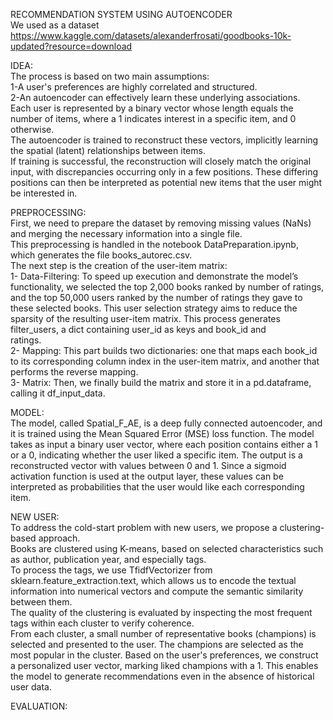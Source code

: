 RECOMMENDATION SYSTEM USING AUTOENCODER                               
We used as a dataset https://www.kaggle.com/datasets/alexanderfrosati/goodbooks-10k-updated?resource=download             
           
IDEA:            
The process is based on two main assumptions:                    
1-A user's preferences are highly correlated and structured.                
2-An autoencoder can effectively learn these underlying associations.                            
Each user is represented by a binary vector whose length equals the number of items, where a 1 indicates interest in a specific item, and 0 otherwise.                
The autoencoder is trained to reconstruct these vectors, implicitly learning the spatial (latent) relationships between items.                              
If training is successful, the reconstruction will closely match the original input, with discrepancies occurring only in a few positions. These differing positions can then be interpreted as potential new items that the  user might be interested in.           
                 
PREPROCESSING:                             
First, we need to prepare the dataset by removing missing values (NaNs) and merging the necessary information into a single file.                     
This preprocessing is handled in the notebook DataPreparation.ipynb, which generates the file books_autorec.csv.                
The next step is the creation of the user-item matrix:                      
1- Data-Filtering: To speed up execution and demonstrate the model’s functionality, we selected the top 2,000 books ranked by number of ratings, and the top 50,000 users ranked by the number of ratings they gave to these                       selected books. This user selection strategy aims to reduce the sparsity of the resulting user-item matrix. This process generates filter_users, a dict containing user_id as keys and book_id and    
                   ratings.         
2- Mapping: This part builds two dictionaries: one that maps each book_id to its corresponding column index in the user-item matrix, and another that performs the reverse mapping.  
3- Matrix: Then, we finally build the matrix and store it in a pd.dataframe, calling it df_input_data.    
       
MODEL:     
The model, called Spatial_F_AE, is a deep fully connected autoencoder, and it is trained using the Mean Squared Error (MSE) loss function. The model takes as input a binary user vector, where each position contains either a 1 or a 0, indicating whether the user liked a specific item. The output is a reconstructed vector with values between 0 and 1. Since a sigmoid activation function is used at the output layer, these values can be interpreted as probabilities that the user would like each corresponding item.   

NEW USER:      
To address the cold-start problem with new users, we propose a clustering-based approach.     
Books are clustered using K-means, based on selected characteristics such as author, publication year, and especially tags.      
To process the tags, we use TfidfVectorizer from sklearn.feature_extraction.text, which allows us to encode the textual information into numerical vectors and compute the semantic similarity between them.      
The quality of the clustering is evaluated by inspecting the most frequent tags within each cluster to verify coherence.      
From each cluster, a small number of representative books (champions) is selected and presented to the user. The champions are selected as the most popular in the cluster. Based on the user's preferences, we construct a personalized user vector, marking liked champions with a 1. This enables the model to generate recommendations even in the absence of historical user data.    

EVALUATION:   


